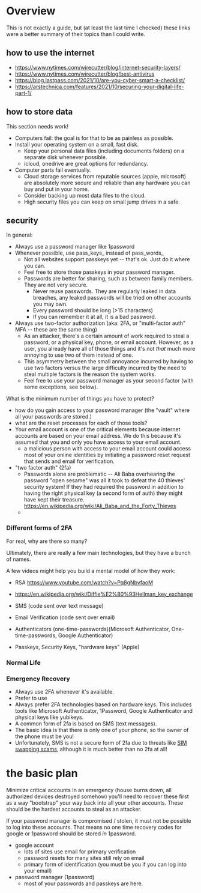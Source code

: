 # Overview
This is not exactly a guide, but (at least the last time I checked) these links were a better summary of their topics than I could write.

## how to use the internet
* https://www.nytimes.com/wirecutter/blog/internet-security-layers/
* https://www.nytimes.com/wirecutter/blog/best-antivirus
* https://blog.lastpass.com/2021/10/are-you-cyber-smart-a-checklist/
* https://arstechnica.com/features/2021/10/securing-your-digital-life-part-1/

## how to store data
This section needs work!

* Computers fail: the goal is for that to be as painless as possible.
* Install your operating system on a small, fast disk.
  * Keep your personal data files (including documents folders) on a separate disk whenever possible.
  * icloud, onedrive are great options for redundancy.
* Computer parts fail eventually.
  * Cloud storage services from reputable sources (apple, microsoft) are absolutely more secure and reliable than any hardware you can buy and put in your home.
  * Consider backing up most data files to the cloud.
  * High security files you can keep on small jump drives in a safe.

## security
In general:
* Always use a password manager like 1password
* Whenever possible, use pass_keys_ instead of pass_words_
  * Not all websites support passkeys yet -- that's ok. Just do it where you can.
  * Feel free to store those passkeys in your password manager.
  * Passwords are better for sharing, such as between family members. They are not very secure.
    * Never reuse passwords. They are regularly leaked in data breaches, any leaked passwords will be tried on other accounts you may own.
    * Every password should be long (>15 characters)
    * If you can remember it at all, it is a bad password.
* Always use two-factor authorization (aka: 2FA, or "multi-factor auth" MFA -- these are the same thing)
  * As an attacker, there's a certain amount of work required to steal a password, or a physical key, phone, or email account.
  However, as a user, you already have all of those things and it's not _that_ much more annoying to use two of them instead of one.
  * This asymmetry between the small annoyance incurred by having to use two factors versus the large difficulty incurred by the need to steal multiple factors is the reason the system works.
  * Feel free to use your password manager as your second factor (with some exceptions, see below).


What is the minimum number of things you have to protect?
* how do you gain access to your password manager (the "vault" where all your passwords are stored.)
* what are the reset processes for each of those tools?
* Your email account is one of the critical elements because internet accounts are based on your email address. We do this because it's assumed that you and only you have access to your email account.
  * a malicious person with access to your email account could access most of your online identities by initiating a password reset request that sends and email for verification.
* "two factor auth" (2fa)
  * Passwords alone are problematic -- Ali Baba overhearing the password "open sesame" was all it took to defeat the 40 thieves' security system! If they had required the password in addition to having the right physical key (a second form of auth) they might have kept their treasure. https://en.wikipedia.org/wiki/Ali_Baba_and_the_Forty_Thieves
  *

### Different forms of 2FA
For real, why are there so many?

Ultimately, there are really a few main technologies, but they have a bunch of names.

A few videos might help you build a mental model of how they work:
* RSA https://www.youtube.com/watch?v=Pq8gNbvfaoM
* https://en.wikipedia.org/wiki/Diffie%E2%80%93Hellman_key_exchange

* SMS (code sent over text message)
* Email Verification (code sent over email)
* Authenticators (one-time-passwords)(Microsoft Authenticator, One-time-passwords, Google Authenticator)
* Passkeys, Security Keys, "hardware keys" (Apple)

### Normal Life

### Emergency Recovery
  * Always use 2FA whenever it's available.
  * Prefer to use
  * Always prefer 2FA technologies based on hardware keys. This includes tools like Microsoft Authenticator, 1Password, Google Authenticator and physical keys like yubikeys.
  * A common form of 2fa is based on SMS (text messages).
  * The basic idea is that there is only one of your phone, so the owner of the phone must be you!
  * Unfortunately, SMS is not a secure form of 2fa due to threats like [SIM swapping scams](https://en.wikipedia.org/wiki/SIM_swap_scam), although it is much better than no 2fa at all!

# the basic plan

Minimize critical accounts
In an emergency (house burns down, all authorized devices destroyed somehow) you'll need to recover these first as a way "bootstrap" your way back into all your other accounts.
These should be the hardest accounts to steal as an attacker.

If your password manager is compromised / stolen, it must not be possible to log into these accounts.
That means no one time recovery codes for google or 1password should be stored _in_ 1password.




* google account
  * lots of sites use email for primary verification
  * password resets for many sites still rely on email
  * primary form of identification (you must be you if you can log into your email)
* password manager (1password)
  * most of your passwords and passkeys are here.

